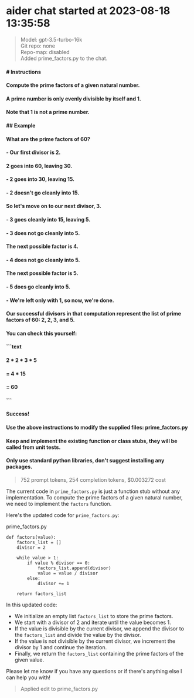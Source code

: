 
# aider chat started at 2023-08-18 13:35:58

> Model: gpt-3.5-turbo-16k  
> Git repo: none  
> Repo-map: disabled  
> Added prime_factors.py to the chat.  

#### # Instructions  
####   
#### Compute the prime factors of a given natural number.  
####   
#### A prime number is only evenly divisible by itself and 1.  
####   
#### Note that 1 is not a prime number.  
####   
#### ## Example  
####   
#### What are the prime factors of 60?  
####   
#### - Our first divisor is 2.  
####   2 goes into 60, leaving 30.  
#### - 2 goes into 30, leaving 15.  
####   - 2 doesn't go cleanly into 15.  
####     So let's move on to our next divisor, 3.  
#### - 3 goes cleanly into 15, leaving 5.  
####   - 3 does not go cleanly into 5.  
####     The next possible factor is 4.  
####   - 4 does not go cleanly into 5.  
####     The next possible factor is 5.  
#### - 5 does go cleanly into 5.  
#### - We're left only with 1, so now, we're done.  
####   
#### Our successful divisors in that computation represent the list of prime factors of 60: 2, 2, 3, and 5.  
####   
#### You can check this yourself:  
####   
#### ```text  
#### 2 * 2 * 3 * 5  
#### = 4 * 15  
#### = 60  
#### ```  
####   
#### Success!  
####   
#### ####  
####   
#### Use the above instructions to modify the supplied files: prime_factors.py  
#### Keep and implement the existing function or class stubs, they will be called from unit tests.  
#### Only use standard python libraries, don't suggest installing any packages.  
> 752 prompt tokens, 254 completion tokens, $0.003272 cost  

The current code in `prime_factors.py` is just a function stub without any implementation. To compute the prime factors of a given natural number, we need to implement the `factors` function.

Here's the updated code for `prime_factors.py`:

prime_factors.py
```
def factors(value):
    factors_list = []
    divisor = 2

    while value > 1:
        if value % divisor == 0:
            factors_list.append(divisor)
            value = value / divisor
        else:
            divisor += 1

    return factors_list
```

In this updated code:
- We initialize an empty list `factors_list` to store the prime factors.
- We start with a divisor of 2 and iterate until the value becomes 1.
- If the value is divisible by the current divisor, we append the divisor to the `factors_list` and divide the value by the divisor.
- If the value is not divisible by the current divisor, we increment the divisor by 1 and continue the iteration.
- Finally, we return the `factors_list` containing the prime factors of the given value.

Please let me know if you have any questions or if there's anything else I can help you with!

> Applied edit to prime_factors.py  
